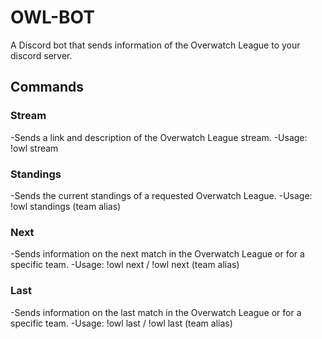 # OWL-BOT
A Discord bot that sends information of the Overwatch League to your discord server.
## Commands
### Stream
-Sends a link and description of the Overwatch League stream.
-Usage: !owl stream
### Standings
-Sends the current standings of a requested Overwatch League.
-Usage: !owl standings (team alias)
### Next
-Sends information on the next match in the Overwatch League or for a specific team.
-Usage: !owl next / !owl next (team alias)
### Last
-Sends information on the last match in the Overwatch League or for a specific team.
-Usage: !owl last / !owl last (team alias)
